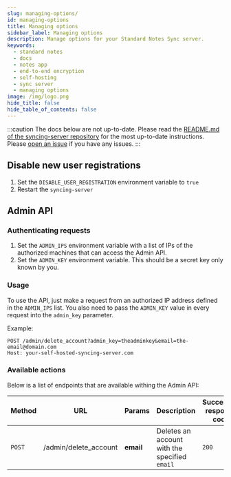 ```yaml
---
slug: managing-options/
id: managing-options
title: Managing options
sidebar_label: Managing options
description: Manage options for your Standard Notes Sync server.
keywords:
  - standard notes
  - docs
  - notes app
  - end-to-end encryption
  - self-hosting
  - sync server
  - managing options
image: /img/logo.png
hide_title: false
hide_table_of_contents: false
---
```


:::caution
The docs below are not up-to-date. Please read the [README.md of the syncing-server repository](https://github.com/standardnotes/syncing-server#readme) for the most up-to-date instructions. Please [open an issue](https://github.com/standardnotes/syncing-server/issues) if you have any issues.
:::

## Disable new user registrations

1. Set the `DISABLE_USER_REGISTRATION` environment variable to `true`
1. Restart the `syncing-server`

## Admin API

### Authenticating requests

1. Set the `ADMIN_IPS` environment variable with a list of IPs of the authorized machines that can access the Admin API.
1. Set the `ADMIN_KEY` environment variable. This should be a secret key only known by you.

### Usage

To use the API, just make a request from an authorized IP address defined in the `ADMIN_IPS` list. You also need to pass the `ADMIN_KEY` value in every request into the `admin_key` parameter.

Example:

```
POST /admin/delete_account?admin_key=theadminkey&email=the-email@domain.com
Host: your-self-hosted-syncing-server.com
```

### Available actions

Below is a list of endpoints that are available withing the Admin API:

| Method | URL                   | Params    | Description                                   | Successful response code |
| ------ | --------------------- | --------- | --------------------------------------------- | ------------------------ |
| `POST` | /admin/delete_account | **email** | Deletes an account with the specified `email` | `200`                    |
